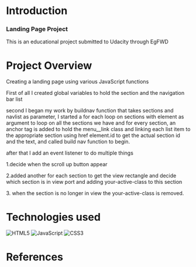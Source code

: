 <h1>Introduction</h1>
<h3>Landing Page Project</h3>
<p>This is an educational project submitted to Udacity through EgFWD </p>
<h1>Project Overview</h1>
<p>Creating a landing page using various JavaScript functions</p>
<p> First of all I created global variables to hold the section and the navigation bar list</p>
<p>second I began my work by buildnav function that takes sections and navlist as parameter, I started a for each loop on sections with element as argument to loop on all the sections we have and for every section, an anchor tag is added to hold the menu__link class and linking each list item to the appropriate section using href element.id to get the actual section id and the text, and called build nav function to begin.
<p>after that I add an event listener  to do multiple things</p> 
<p>1.decide when the scroll up button appear</p> 
<p>2.added another for each section to get the view rectangle and decide which section is in view port and adding your-active-class to this section</p> 
<p>3. when the section is no longer in view the your-active-class is removed.</p>

<h1>Technologies used</h1>

![HTML5](https://img.shields.io/badge/html5-%23E34F26.svg?style=for-the-badge&logo=html5&logoColor=white)
![JavaScript](https://img.shields.io/badge/javascript-%23323330.svg?style=for-the-badge&logo=javascript&logoColor=%23F7DF1E)
![CSS3](https://img.shields.io/badge/css3-%231572B6.svg?style=for-the-badge&logo=css3&logoColor=white)

<h1>References</h1>